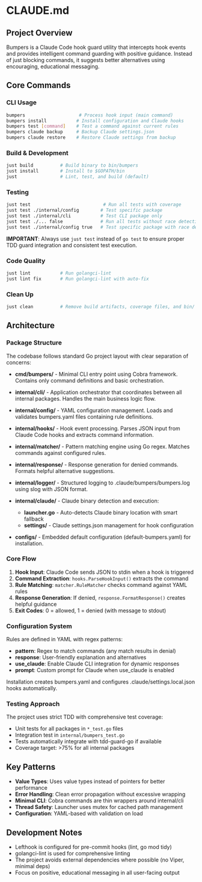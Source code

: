 # CLAUDE.md

## Project Overview

Bumpers is a Claude Code hook guard utility that intercepts hook events and provides intelligent command guarding with positive guidance. Instead of just blocking commands, it suggests better alternatives using encouraging, educational messaging.

## Core Commands

### CLI Usage
```bash
bumpers                    # Process hook input (main command)
bumpers install           # Install configuration and Claude hooks
bumpers test [command]    # Test a command against current rules
bumpers claude backup     # Backup Claude settings.json
bumpers claude restore    # Restore Claude settings from backup
```

### Build & Development
```bash
just build          # Build binary to bin/bumpers
just install        # Install to $GOPATH/bin
just                # Lint, test, and build (default)
```

### Testing
```bash
just test                           # Run all tests with coverage
just test ./internal/config        # Test specific package
just test ./internal/cli           # Test CLI package only
just test ./... false              # Run all tests without race detection
just test ./internal/config true   # Test specific package with race detection
```

**IMPORTANT**: Always use `just test` instead of `go test` to ensure proper TDD guard integration and consistent test execution.

### Code Quality
```bash
just lint           # Run golangci-lint
just lint fix       # Run golangci-lint with auto-fix
```

### Clean Up
```bash
just clean          # Remove build artifacts, coverage files, and bin/
```

## Architecture

### Package Structure

The codebase follows standard Go project layout with clear separation of concerns:

- **cmd/bumpers/** - Minimal CLI entry point using Cobra framework. Contains only command definitions and basic orchestration.

- **internal/cli/** - Application orchestrator that coordinates between all internal packages. Handles the main business logic flow.

- **internal/config/** - YAML configuration management. Loads and validates bumpers.yaml files containing rule definitions.

- **internal/hooks/** - Hook event processing. Parses JSON input from Claude Code hooks and extracts command information.

- **internal/matcher/** - Pattern matching engine using Go regex. Matches commands against configured rules.

- **internal/response/** - Response generation for denied commands. Formats helpful alternative suggestions.

- **internal/logger/** - Structured logging to .claude/bumpers/bumpers.log using slog with JSON format.

- **internal/claude/** - Claude binary detection and execution:
  - **launcher.go** - Auto-detects Claude binary location with smart fallback
  - **settings/** - Claude settings.json management for hook configuration

- **configs/** - Embedded default configuration (default-bumpers.yaml) for installation.

### Core Flow

1. **Hook Input**: Claude Code sends JSON to stdin when a hook is triggered
2. **Command Extraction**: `hooks.ParseHookInput()` extracts the command
3. **Rule Matching**: `matcher.RuleMatcher` checks command against YAML rules
4. **Response Generation**: If denied, `response.FormatResponse()` creates helpful guidance
5. **Exit Codes**: 0 = allowed, 1 = denied (with message to stdout)

### Configuration System

Rules are defined in YAML with regex patterns:
- **pattern**: Regex to match commands (any match results in denial)
- **response**: User-friendly explanation and alternatives
- **use_claude**: Enable Claude CLI integration for dynamic responses
- **prompt**: Custom prompt for Claude when use_claude is enabled

Installation creates bumpers.yaml and configures .claude/settings.local.json hooks automatically.

### Testing Approach

The project uses strict TDD with comprehensive test coverage:
- Unit tests for all packages in `*_test.go` files
- Integration test in `internal/bumpers_test.go`
- Tests automatically integrate with tdd-guard-go if available
- Coverage target: >75% for all internal packages

## Key Patterns

- **Value Types**: Uses value types instead of pointers for better performance
- **Error Handling**: Clean error propagation without excessive wrapping
- **Minimal CLI**: Cobra commands are thin wrappers around internal/cli
- **Thread Safety**: Launcher uses mutex for cached path management
- **Configuration**: YAML-based with validation on load

## Development Notes

- Lefthook is configured for pre-commit hooks (lint, go mod tidy)
- golangci-lint is used for comprehensive linting
- The project avoids external dependencies where possible (no Viper, minimal deps)
- Focus on positive, educational messaging in all user-facing output